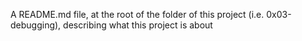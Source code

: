 A README.md file, at the root of the folder of this project (i.e. 0x03-debugging),
 describing what this project is about
